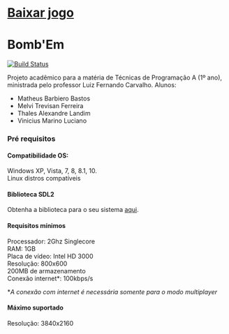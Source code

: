 # [Baixar jogo](https://github.com/Epherex/ProjetoUEL/releases)

# Bomb'Em
[![Build Status](https://travis-ci.org/Epherex/ProjetoUEL.svg?branch=master)](https://travis-ci.org/Epherex/ProjetoUEL) <br>

Projeto acadêmico para a matéria de Técnicas de Programação A (1º ano), ministrada
pelo professor Luiz Fernando Carvalho. Alunos:
* Matheus Barbiero Bastos
* Melvi Trevisan Ferreira
* Thales Alexandre Landim
* Vinicius Marino Luciano

### Pré requisitos

#### **Compatibilidade OS:** 
Windows XP, Vista, 7, 8, 8.1, 10. <br>
Linux distros compatíveis

#### **Biblioteca SDL2**
Obtenha a biblioteca para o seu sistema [aqui](https://www.libsdl.org/download-2.0.php).

#### **Requisitos mínimos**
Processador: 2Ghz Singlecore <br>
RAM: 1GB <br>
Placa de vídeo: Intel HD 3000 <br>
Resolução: 800x600 <br>
200MB de armazenamento <br>
Conexão internet*: 100kbps/s

**A conexão com internet é necessária somente para o modo multiplayer*

#### Máximo suportado
Resolução: 3840x2160
